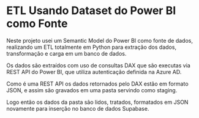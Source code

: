 # ETL Usando Dataset do Power BI como Fonte

Neste projeto usei um Semantic Model do Power BI como fonte de dados, realizando um ETL totalmente em Python para extração dos dados, transformação e carga em um banco de dados.

Os dados são extraídos com uso de consultas DAX que são executas via REST API do Power BI, que utiliza autenticação definida na Azure AD.

Como é uma REST API os dados retornados pelo DAX estão em formato JSON, e assim são gravados em uma pasta servindo como staging.

Logo então os dados da pasta são lidos, tratados, formatados em JSON novamente para inserção no banco de dados Supabase.
